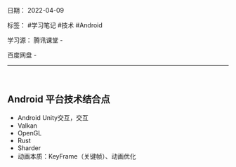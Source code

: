 日期： 2022-04-09

标签： #学习笔记 #技术  #Android 

学习源： 
腾讯课堂 - 

百度网盘 - 

---
<br>

## Android 平台技术结合点
- Android Unity交互，交互
- Valkan
- OpenGL
- Rust
- Sharder
- 动画本质：KeyFrame（关键帧）、动画优化